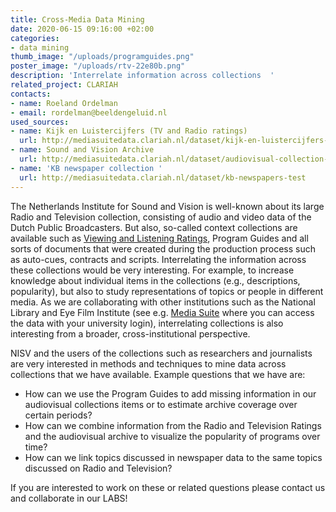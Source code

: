 ```yaml
---
title: Cross-Media Data Mining
date: 2020-06-15 09:16:00 +02:00
categories:
- data mining
thumb_image: "/uploads/programguides.png"
poster_image: "/uploads/rtv-22e80b.png"
description: 'Interrelate information across collections  '
related_project: CLARIAH
contacts:
- name: Roeland Ordelman
- email: rordelman@beeldengeluid.nl
used_sources:
- name: Kijk en Luistercijfers (TV and Radio ratings)
  url: http://mediasuitedata.clariah.nl/dataset/kijk-en-luistercijfers-viewing-figures
- name: Sound and Vision Archive
  url: http://mediasuitedata.clariah.nl/dataset/audiovisual-collection-daan
- name: 'KB newspaper collection '
  url: http://mediasuitedata.clariah.nl/dataset/kb-newspapers-test
---
```


The Netherlands Institute for Sound and Vision is well-known about its large Radio and Television collection, consisting of audio and video data of the Dutch Public Broadcasters. But also, so-called context collections are available such as [Viewing and Listening Ratings](http://mediasuitedata.clariah.nl/dataset/kijk-en-luistercijfers-viewing-figures), Program Guides and all sorts of documents that were created during the production process such as auto-cues, contracts and scripts. Interrelating the information across these collections would be very interesting. For example, to increase knowledge about individual items in the collections (e.g., descriptions, popularity), but also to study representations of topics or people in different media. As we are collaborating with other institutions such as the National Library and Eye Film Institute (see e.g. [Media Suite](https://mediasuite.clariah.nl/) where you can access the data with your university login), interrelating collections is also interesting from a broader, cross-institutional perspective.

NISV and the users of the collections such as researchers and journalists are very interested in methods and techniques to mine data across collections that we have available. Example questions that we have are:

* How can we use the Program Guides to add missing information in our audiovisual collections items or to estimate archive coverage over certain periods?
* How can we combine information from the Radio and Television Ratings and the audiovisual archive to visualize the popularity of programs over time?
* How can we link topics discussed in newspaper data to the same topics discussed on Radio and Television?

If you are interested to work on these or related questions please contact us and collaborate in our LABS! 